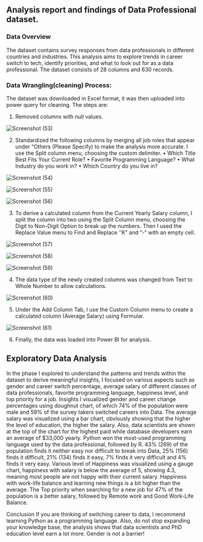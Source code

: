 ## Analysis report and findings of Data Professional dataset.

### Data Overview
 The dataset contains survey responses from data professionals in different countries and industries. This analysis aims to explore trends in career switch to tech, identify priorities, and what to look out for as a data professional. The dataset consists of 28 columns and 630 records.
 
### Data Wrangling(cleaning) Process:

The dataset was downloaded in Excel format, it was then uploaded into power query for cleaning. The steps are:
1.	Removed columns with null values.

![Screenshot (53)](https://github.com/ItunuAbe/Data-Professional-Survey-Analysis/assets/110028869/89e9206e-e9e9-42cd-a361-7a99b7cc9529)

2.	Standardized the following columns by merging all job roles that appear under “Others (Please Specify) to make the analysis more accurate. I use the Split column menu, choosing the custom delimiter.
•	Which Title Best Fits Your Current Role?
•	Favorite Programming Language?
•	What Industry do you work in?
•	Which Country do you live in?

![Screenshot (54)](https://github.com/ItunuAbe/Data-Professional-Survey-Analysis/assets/110028869/081ddd12-690c-4c15-b516-912c1f38517c)

![Screenshot (55)](https://github.com/ItunuAbe/Data-Professional-Survey-Analysis/assets/110028869/a47ad8a2-500b-4317-89c8-5d6646ddf2c2)

![Screenshot (56)](https://github.com/ItunuAbe/Data-Professional-Survey-Analysis/assets/110028869/ed94c08b-bfc5-4f77-a2ea-4206f915814f)

3.	To derive a calculated column from the Current Yearly Salary column, I split the column into two using the Split Column menu, choosing the Digit to Non-Digit Option to break up the numbers. Then I used the Replace Value menu to Find and Replace ‘’K” and “-“ with an empty cell.

![Screenshot (57)](https://github.com/ItunuAbe/Data-Professional-Survey-Analysis/assets/110028869/b9be0f28-d931-45ff-bf85-ae1f9469835c)

![Screenshot (58)](https://github.com/ItunuAbe/Data-Professional-Survey-Analysis/assets/110028869/77ec14c1-0b56-4738-b802-05f4e4c27663)

![Screenshot (59)](https://github.com/ItunuAbe/Data-Professional-Survey-Analysis/assets/110028869/2addb171-27af-4b49-b3d0-da5675f0d90b)
   
4.	The data type of the newly created columns was changed from Text to Whole Number to allow calculations.

![Screenshot (60)](https://github.com/ItunuAbe/Data-Professional-Survey-Analysis/assets/110028869/e5809eaa-76b6-434a-b057-dc8c7030fa50)

5.	Under the Add Column Tab, I use the Custom Column menu to create a calculated column (Average Salary) using Formular.

![Screenshot (61)](https://github.com/ItunuAbe/Data-Professional-Survey-Analysis/assets/110028869/226638d0-74de-47f7-a6c0-861eeee406cf)
  
6.	Finally, the data was loaded into Power BI for analysis.

## Exploratory Data Analysis
In the phase I explored to understand the patterns and trends within the dataset to derive meaningful insights, I focused on various aspects such as gender and career switch percentage, average salary of different classes of data professionals, favorite programming language, happiness level, and top priority for a job.
Insights
I visualized gender and career change percentages using doughnut chart, of which 74% of the population were male and 59% of the survey takers switched careers into Data. 
The average salary was visualized using a bar chart, obviously showing that the higher the level of education, the higher the salary. Also, data scientists are shown at the top of the chart for the highest paid while database developers earn an average of $33,000 yearly.
Python won the most-used programming language used by the data professional, followed by R.
43% (269) of the population finds it neither easy nor difficult to break into Data, 25% (156) finds it difficult, 21% (134) finds it easy, 7% finds it very difficult and 4% finds it very easy.
Various level of Happiness was visualized using a gauge chart, happiness with salary is below the average of 5, showing 4.3, meaning most people are not happy with their current salary. Happiness with work-life balance and learning new things is a bit higher than the average.
The Top priority when searching for a new job for 47% of the population is a better salary, followed by Remote work and Good Work-Life Balance.

Conclusion
If you are thinking of switching career to data, I recommend learning Python as a programming language. Also, do not stop expanding your knowledge base, the analysis shows that data scientists and PhD education level earn a lot more. Gender is not a barrier!



